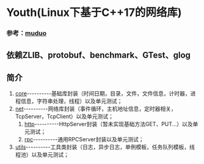 # Youth(Linux下基于C++17的网络库) #

### **参考：[muduo](https://github.com/chenshuo/muduo "chenshuo/muduo")**  

## 依赖ZLIB、protobuf、benchmark、GTest、glog ##

## 简介 ##
1. [core](./youth/core)----------基础库封装（时间日期，目录，文件，文件信息，计时器，进程信息，字符串处理，线程）以及单元测试；
2. [net](./youth/net)----------网络库封装（事件循环，主机地址信息，定时器相关，TcpServer，TcpClient）以及单元测试； 
   1.  [http](./youth/net/http)----------HttpServer封装（暂未实现基础方法GET、PUT...）以及单元测试；
   2.  [rpc](./youth/net/rpc)----------通用RPCServer封装以及单元测试；
3. [utils](./youth/utils)----------工具类封装（日志，异步日志，单例模板，任务队列模板，线程池）以及单元测试；  
